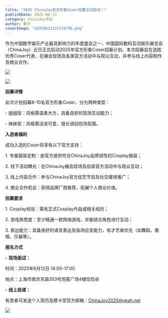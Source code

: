 ```yaml
---
title: "2025 ChinaJoy官方形象Coser招募正式启动！"
publishDate: 2025-06-13
category: ChinaJoy专区
author: 莱尔
coverImage: "20250613121719796.png"
---
```


作为中国数字娱乐产业最具影响力的年度盛会之一，中国国际数码互动娱乐展览会（ChinaJoy）近日正式启动2025年官方形象Coser招募计划。本次招募旨在选拔优秀Coser代表，在展会现场及各类官方活动中与观众互动，并参与线上内容制作及商业合作。 

![](https://ec-net-1251389766.cos.ap-shanghai.myqcloud.com/wp-content/uploads/2025/06/20250613121731717-723x1024.png)

![](https://ec-net-1251389766.cos.ap-shanghai.myqcloud.com/wp-content/uploads/2025/06/20250613121734761-723x1024.png)

**招募详情** 

此次计划招募8-10名官方形象Coser，分为两种类型： 

\- 姐姐型：风格需温柔大方，具备良好的现场互动能力； 

\- 妹妹型：风格需活泼可爱，擅长调动现场氛围。 

**入选者福利** 

成功入选的Coser将享有以下官方支持： 

1. 专属服装定制：由官方提供符合ChinaJoy品牌调性的Cosplay服装； 

2. 线下活动曝光：在ChinaJoy展会现场及后续官方活动中与观众互动； 

3. 线上内容合作：参与ChinaJoy官方综艺节目及社交媒体推广； 

4. 商业合作机会：获得品牌厂商推荐，拓展个人商业价值。 

**招募要求** 

1\. Cosplay经验：需有正式Cosplay作品或相关经历； 

2. 游戏熟悉度：至少精通一款网络游戏，并能结合角色进行互动； 

3. 表达能力：具备良好的语言表达及临场应变能力，有才艺者优先（如舞蹈、歌唱、乐器等）。 

**报名方式** 

**\-** **现场面试：** 

时间：2025年6月12日 14:00-17:00  

地点：上海市南京东路353号悦荟广场4楼恰恰谷  

**\-** **线上投递：** 

有意者可发送个人简历及模卡至官方邮箱：ChinaJoy2025@yeah.net  

![](https://ec-net-1251389766.cos.ap-shanghai.myqcloud.com/wp-content/uploads/2025/06/20250613121739414.png)
